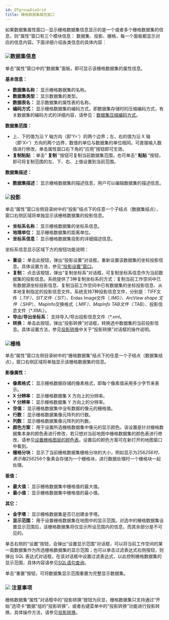 ```yaml
---
id: DTgroupDiaGrid
title: 栅格数据集属性窗口  
---  
```

如果数据集属性窗口--显示栅格数据集信息显示的是一个或者多个栅格数据集的信息，则“属性”窗口有三个模块信息：
数据集、投影、栅格，每一个面板都显示对应的信息内容。下面详细介绍各类信息的具体内容：

### ![](../../img/read.gif)数据集信息

单击“属性”窗口中的“数据集”面板，即可显示该栅格数据集的属性信息。

**基本信息：**

  * **数据集名称：** 显示栅格数据集的名称。
  * **数据集类型：** 显示数据集的类型。
  * **数据表名：** 显示数据集的属性表的名称。 
  * **编码方式：** 显示栅格数据集的编码方式，即数据集存储时的压缩编码方式，有关数据集的编码方式的详细内容，请参见：[数据集压缩编码方式](EncodeType)。

**数据集范围：**

  * 上、下的值为沿 Y 轴方向（即‘Y=’）的两个边界；左、右的值为沿 X 轴（即‘X=’）方向的两个边界，数值的单位与数据集的单位相同。可直接输入数值进行修改，单击属性窗口右下角的“应用”按钮即可生效。
  * **复制粘贴** ：单击“ **复制** ”按钮可复制当前数据集范围，也可单击“ **粘贴** ”按钮，即可将复制范围的左、下、右、上值设置到当前范围。

**数据集描述：**

  * **数据集描述：** 显示栅格数据集的描述信息，用户可以编辑数据集的描述信息。

### ![](../../img/read.gif)投影

单击“属性”窗口左侧目录树中的“投影”结点下的任意一个子结点（数据集结点），窗口右侧区域将单独显示该栅格数据集的投影信息。

  * **坐标系名称：** 显示栅格数据集的坐标系信息。
  * **地理单位：** 显示栅格数据集的距离单位。
  * **坐标系信息：** 显示栅格数据集投影的详细描述信息。

坐标系信息显示区域下方的按钮功能说明：

  * **重设：** 单击此按钮，弹出“投影设置”对话框，重新设置该数据集的坐标投影信息。具体设置方法，参见[“投影设置”窗口](../projection/PrjCoordSysSettingWin)。 
  * **复制：** 点击该按钮，弹出“复制坐标系”对话框，可复制坐标系信息作为当前数据集的投影信息。系统提供了3种复制坐标系的方式：复制当前工作空间中已有数据源坐标投影信息、复制当前工作空间中已有数据集的坐标投影信息、从本地复制指定的投影信息文件。系统支持7种投影信息文件，分别是：TIFF文件（*.TIF）、SIT文件（*.SIT）、Erdas Image文件（*.IMG）、ArcView shape 文件（*.SHP）、MapInfo交换格式（*.MIF）、MapInfo TAB文件（*.TAB）、投影信息文件（*.XML）。 
  * **导出/导出坐标系：** 支持导入/导出投影信息文件（*.xml。 
  * **转换：** 单击此按钮，弹出“投影转换”对话框，转换选中数据集的当前投影信息。具体设置方法，参见[投影转换](../projection/ConvertPrjCoordSys)中关于“投影转换”对话框的操作说明。

### ![](../../img/read.gif)栅格

单击“属性”窗口左侧目录树中的“栅格数据集”结点下的任意一个子结点（数据集结点），窗口右侧区域将单独显示该栅格数据集的信息。

**影像属性：**

  * **像素格式：** 显示栅格数据存储的像素格式，即每个像素值采用多少字节来表示。
  * **X 分辨率：** 显示栅格数据集 X 方向上的分辨率。
  * **Y 分辨率：** 显示栅格数据集 Y 方向上的分辨率。
  * **空值：** 显示栅格数据集中没有数据的像元的栅格值。
  * **行数：** 显示栅格数据集像元阵列的行数。
  * **列数：** 显示栅格数据集像元阵列的列数。
  * **颜色方案：** 用于设置所选栅格数据集中像元的显示颜色。该设置是针对栅格数据集本身的颜色表进行修改，若只想对当前地图中栅格数据集的颜色表进行修改，请参见[设置栅格图层的颜色表](../../Visualization/VisualSetting/ColorTableDia)。设置后的颜色方案可在新打开的地图窗口中看到。
  * **栅格分块：** 显示了当前栅格数据集栅格分块的大小，例如显示为256*256时，表示每256*256个象素会存储为一个栅格块，进行数据处理时一个栅格块一起处理。

**极值：**

  * **最大值：** 显示栅格数据集中栅格值的最大值。
  * **最小值：** 显示栅格数据集中栅格值的最小值。

**其它：**

  * **金字塔：** 显示栅格数据集是否已创建金字塔。
  * **显示范围：** 用于设置栅格数据集在地图中的显示范围。对选中的栅格数据集设置显示范围后，该栅格数据集将仅显示所设范围内的信息，而其余部分是不可见的。 

单击右侧的“设置”按钮，会弹出“设置显示范围”对话框，可以将当前工作空间的某一面数据集作为所选栅格数据集的显示范围；也可以单击过滤表达式右侧按钮，则弹出
SQL
表达式对话框，在该对话框中设置过滤表达式，以此控制栅格数据集的显示范围，具体内容请参见[SQL语句查询](../../Query/SQLQueryDia)。

单击“重置”按钮，可将数据集显示范围重置为完整显示数据集。

### ![](../../img/note.png) 注意事项

栅格数据集“属性”对话框中的“投影转换”按钮为灰显，栅格数据集只支持通过“开始”选项卡“数据”组的“投影转换”，或者右键菜单中的“投影转换”功能进行投影转换，具体操作方法，请参见[投影转换](../Projection/ConvertPrjCoordSys)。

